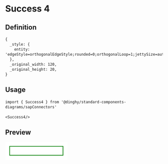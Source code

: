 # Success 4

## Definition

```
{
  _style: { 
    entity: 'edgeStyle=orthogonalEdgeStyle;rounded=0;orthogonalLoop=1;jettySize=auto;html=1;fontSize=18;strokeColor=#188918;fontFamily=Helvetica;fontColor=default;targetPerimeterSpacing=15;endSize=4;startSize=4;endArrow=blockThin;endFill=1;strokeWidth=1.5;startArrow=none;startFill=0;',
  },
  _original_width: 120,
  _original_height: 20,
}
```

## Usage

```
import { Success4 } from '@dinghy/standard-components-diagrams/sapConnectors'

<Success4/>
```

## Preview

<img src="./success-4.png" width="200"/>
